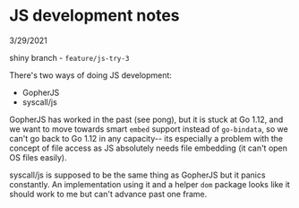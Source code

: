 # JS development notes

3/29/2021

shiny branch - `feature/js-try-3`

There's two ways of doing JS development:

- GopherJS
- syscall/js

GopherJS has worked in the past (see pong), but it is stuck at Go 1.12, and we want to move
towards smart `embed` support instead of `go-bindata`, so we can't go back to Go 1.12 in any
capacity-- its especially a problem with the concept of file access as JS absolutely needs file
embedding (it can't open OS files easily).

syscall/js is supposed to be the same thing as GopherJS but it panics constantly. An
implementation using it and a helper `dom` package looks like it should work to me but can't
advance past one frame.